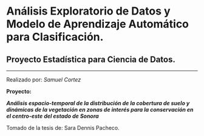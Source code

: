 # Análisis Exploratorio de Datos y Modelo de Aprendizaje Automático para Clasificación.
## Proyecto Estadística para Ciencia de Datos.
---
Realizado por: *Samuel Cortez*

**Proyecto:**

***Análisis espacio-temporal de la distribución de la cobertura de suelo y dinámicas de la vegetación en zonas de interés para la conservación en el centro-este del estado de Sonora***

Tomado de la tesis de: Sara Dennis Pacheco.
